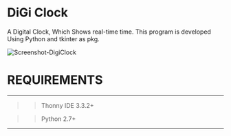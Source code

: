# DiGi Clock
A Digital Clock, Which Shows real-time time.
This program is developed Using Python and tkinter as pkg.

![Screenshot-DigiClock](https://user-images.githubusercontent.com/42433776/105553411-51a9ee00-5d2b-11eb-90b9-4e46f83f3d1f.png)

# REQUIREMENTS
***************

>> Thonny IDE 3.3.2+

>> Python 2.7+

***************

